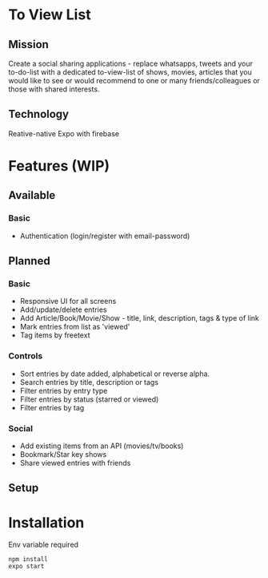 # To View List 

## Mission
Create a social sharing applications - replace whatsapps, tweets and your to-do-list with a dedicated to-view-list of shows, movies, articles that you would like to see or would recommend to one or many friends/colleagues or those with shared interests.

## Technology
Reative-native Expo with firebase


# Features (WIP)
## Available
### Basic
- Authentication (login/register with email-password)

## Planned
### Basic
- Responsive UI for all screens
- Add/update/delete entries
- Add Article/Book/Movie/Show - title, link, description, tags & type of link
- Mark entries from list as 'viewed'
- Tag items by freetext

### Controls
- Sort entries by date added, alphabetical or reverse alpha.
- Search entries by title, description or tags
- Filter entries by entry type 
- Filter entries by status (starred or viewed)
- Filter entries by tag 

### Social
- Add existing items from an API (movies/tv/books)
- Bookmark/Star key shows
- Share viewed entries with friends

## Setup
# Installation
Env variable required

```
npm install
expo start 
```
